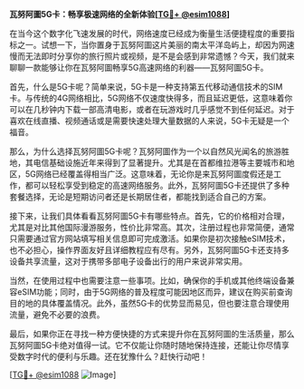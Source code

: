 **瓦努阿圖5G卡：畅享极速网络的全新体验[[TG💪+ @esim1088](https://t.me/s/esim1088)]**

在当今这个数字化飞速发展的时代，网络速度已经成为衡量生活便捷程度的重要指标之一。试想一下，当你置身于瓦努阿圖这片美丽的南太平洋岛屿上，却因为网速慢而无法即时分享你的旅行照片或视频，是不是会感到非常遗憾？今天，我们就来聊聊一款能够让你在瓦努阿圖畅享5G高速网络的利器——瓦努阿圖5G卡。

首先，什么是5G卡呢？简单来说，5G卡是一种支持第五代移动通信技术的SIM卡。与传统的4G网络相比，5G网络不仅速度快得多，而且延迟更低，这意味着你可以在几秒钟内下载一部高清电影，或者在玩游戏时几乎感觉不到任何延迟。对于喜欢在线直播、视频通话或是需要快速处理大量数据的人来说，5G卡无疑是一个福音。

那么，为什么选择瓦努阿圖5G卡呢？瓦努阿圖作为一个以自然风光闻名的旅游胜地，其电信基础设施近年来得到了显著提升。尤其是在首都维拉港等主要城市和地区，5G网络已经覆盖得相当广泛。这意味着，无论你是来瓦努阿圖度假还是工作，都可以轻松享受到稳定的高速网络服务。此外，瓦努阿圖5G卡还提供了多种套餐选择，无论是短期访问者还是长期居住者，都能找到适合自己的方案。

接下来，让我们具体看看瓦努阿圖5G卡有哪些特点。首先，它的价格相对合理，尤其是对比其他国际漫游服务，性价比非常高。其次，注册过程也非常简便，通常只需要通过官方网站填写相关信息即可完成激活。如果你是初次接触eSIM技术，也不必担心，操作界面友好且详细教程应有尽有。另外，瓦努阿圖5G卡还支持多设备共享流量，这对于携带多部电子设备出行的用户来说非常实用。

当然，在使用过程中也需要注意一些事项。比如，确保你的手机或其他终端设备兼容eSIM功能；同时，由于5G网络的普及程度可能因地区而异，建议在购买前查询目的地的具体覆盖情况。此外，虽然5G卡的优势显而易见，但也要注意合理使用流量，避免不必要的浪费。

最后，如果你正在寻找一种方便快捷的方式来提升你在瓦努阿圖的生活质量，那么瓦努阿圖5G卡绝对值得一试。它不仅能让你随时随地保持连接，还能让你尽情享受数字时代的便利与乐趣。还在犹豫什么？赶快行动吧！

[[TG💪+ @esim1088](https://t.me/s/esim1088) ![Image](https://i.postimg.cc/4NQfJmqS/Snipaste-2025-05-13-00-14-12.png)]